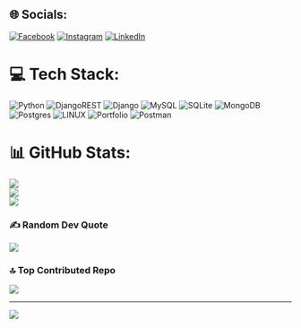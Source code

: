 
## 🌐 Socials:
[![Facebook](https://img.shields.io/badge/Facebook-%231877F2.svg?logo=Facebook&logoColor=white)](https://facebook.com/radwan.gaber.hijazi) [![Instagram](https://img.shields.io/badge/Instagram-%23E4405F.svg?logo=Instagram&logoColor=white)](https://instagram.com/radwan__hijazi) [![LinkedIn](https://img.shields.io/badge/LinkedIn-%230077B5.svg?logo=linkedin&logoColor=white)](https://linkedin.com/in/radwan-gaber-2366b6219) 

# 💻 Tech Stack:
![Python](https://img.shields.io/badge/python-3670A0?style=for-the-badge&logo=python&logoColor=ffdd54) ![DjangoREST](https://img.shields.io/badge/DJANGO-REST-ff1709?style=for-the-badge&logo=django&logoColor=white&color=ff1709&labelColor=gray) ![Django](https://img.shields.io/badge/django-%23092E20.svg?style=for-the-badge&logo=django&logoColor=white) ![MySQL](https://img.shields.io/badge/mysql-%2300f.svg?style=for-the-badge&logo=mysql&logoColor=white) ![SQLite](https://img.shields.io/badge/sqlite-%2307405e.svg?style=for-the-badge&logo=sqlite&logoColor=white) ![MongoDB](https://img.shields.io/badge/MongoDB-%234ea94b.svg?style=for-the-badge&logo=mongodb&logoColor=white) ![Postgres](https://img.shields.io/badge/postgres-%23316192.svg?style=for-the-badge&logo=postgresql&logoColor=white) ![LINUX](https://img.shields.io/badge/Linux-FCC624?style=for-the-badge&logo=linux&logoColor=black) ![Portfolio](https://img.shields.io/badge/Portfolio-%23000000.svg?style=for-the-badge&logo=firefox&logoColor=#FF7139) ![Postman](https://img.shields.io/badge/Postman-FF6C37?style=for-the-badge&logo=postman&logoColor=white)
# 📊 GitHub Stats:
![](https://github-readme-stats.vercel.app/api?username=RadwanHegazy&theme=dark&hide_border=true&include_all_commits=true&count_private=true)<br/>
![](https://github-readme-streak-stats.herokuapp.com/?user=RadwanHegazy&theme=dark&hide_border=true)<br/>
![](https://github-readme-stats.vercel.app/api/top-langs/?username=RadwanHegazy&theme=dark&hide_border=true&include_all_commits=true&count_private=true&layout=compact)

### ✍️ Random Dev Quote
![](https://quotes-github-readme.vercel.app/api?type=horizontal&theme=tokyonight)

### 🔝 Top Contributed Repo
![](https://github-contributor-stats.vercel.app/api?username=RadwanHegazy&limit=5&theme=nord&combine_all_yearly_contributions=true)

---
[![](https://visitcount.itsvg.in/api?id=RadwanHegazy&icon=1&color=0)](https://visitcount.itsvg.in)

<!-- Proudly created with GPRM ( https://gprm.itsvg.in ) -->
